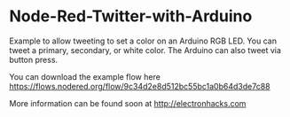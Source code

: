 # Node-Red-Twitter-with-Arduino
Example to allow tweeting to set a color on an Arduino RGB LED. You can tweet a primary, secondary, or white color. The Arduino can also tweet via button press.

You can download the example flow here https://flows.nodered.org/flow/9c34d2e8d512bc55bc1a0b64d3de7c88

More information can be found soon at http://electronhacks.com
